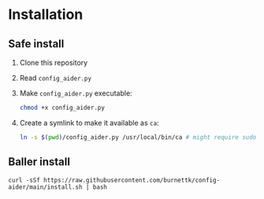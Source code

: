 # Installation

## Safe install

1. Clone this repository
2. Read `config_aider.py`
3. Make `config_aider.py` executable:

   ```bash
   chmod +x config_aider.py
   ```

4. Create a symlink to make it available as `ca`:

   ```bash
   ln -s $(pwd)/config_aider.py /usr/local/bin/ca # might require sudo
   ```

## Baller install

`curl -sSf https://raw.githubusercontent.com/burnettk/config-aider/main/install.sh | bash`
